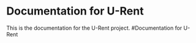 # Documentation for U-Rent

This is the documentation for the U-Rent project.
#Documentation for U-Rent 